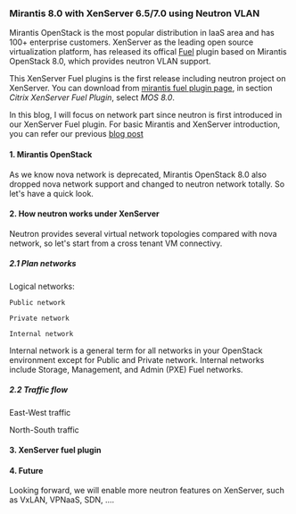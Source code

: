 ### Mirantis 8.0 with XenServer 6.5/7.0 using Neutron VLAN

Mirantis OpenStack is the most popular distribution in IaaS area and
has 100+ enterprise customers.
XenServer as the leading open source virtualization platform, has released
its offical [Fuel](https://wiki.openstack.org/wiki/Fuel) plugin based on Mirantis
OpenStack 8.0, which provides neutron VLAN support. 

This XenServer Fuel plugins is the first release including neutron project on XenServer.
You can download from [mirantis fuel plugin page](https://www.mirantis.com/validated-solution-integrations/fuel-plugins/),
in section *Citrix XenServer Fuel Plugin*, select *MOS 8.0*.

In this blog, I will focus on network part since neutron is first introduced in
our XenServer Fuel plugin. For basic Mirantis and XenServer introduction,
you can refer our previous [blog post](https://github.com/citrix-openstack/blogentries/blob/master/Introduction_To_XenServer_Fuel_Plugin.md) 

#### 1. Mirantis OpenStack

As we know nova network is deprecated, Mirantis OpenStack 8.0 also dropped
nova network support and changed to neutron network totally. So let's have
a quick look.


#### 2. How neutron works under XenServer

Neutron provides several virtual network topologies compared with nova network, so let's
start from a cross tenant VM connectivy.

##### 2.1 Plan networks

Logical networks:

    Public network

    Private network
  
    Internal network

Internal network is a general term for all networks in your OpenStack environment except for Public and Private network. Internal networks include Storage, Management, and Admin (PXE) Fuel networks. 




##### 2.2 Traffic flow

East-West traffic

North-South traffic



#### 3. XenServer fuel plugin

#### 4. Future

Looking forward, we will enable more neutron features on XenServer, such as VxLAN, VPNaaS, 
SDN, ....
